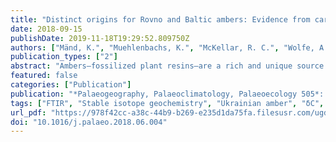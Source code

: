 ```yaml
---
title: "Distinct origins for Rovno and Baltic ambers: Evidence from carbon and hydrogen stable isotopes"
date: 2018-09-15
publishDate: 2019-11-18T19:29:52.809750Z
authors: ["Mänd, K.", "Muehlenbachs, K.", "McKellar, R. C.", "Wolfe, A. P.", "Konhauser, K. O."]
publication_types: ["2"]
abstract: "Ambers—fossilized plant resins—are a rich and unique source of paleoecological data due to their ability to preserve soft body fossils. However, interpretations concerning their environmental context are often hampered by uncertainties in the relationship between assemblages of inclusions and geological context, particularly in the case of secondarily redeposited ambers such as those from the Paleogene of Central Europe. Here we use stable carbon and hydrogen isotope analyses, as well as FTIR spectroscopy, from the northwestern Ukrainian Rovno amber deposit, to provide independent constraints on the geographic and temporal origins of Rovno amber. These analyses address the relationship between the Rovno and Baltic amber deposits as well as German Bitterfeld amber—a subject of considerable debate regarding their provenance. Rovno amber has a δ13C signature of −23.3 ± 0.9‰, similar to both Baltic and Bitterfeld ambers. Since there is a secular decreasing δ13C trend among amber deposits since the Early Eocene, a roughly contemporaneous origin of these deposits in the Eocene can be deduced. However, Rovno amber displays a δ2H signature of −258 ± 9‰, 19‰ more positive than Baltic amber, and directly comparable to Bitterfeld amber. This difference relates to precipitation sources and mean annual temperatures of the amber source regions, and suggests a much more southerly origin of Rovno amber relative to Baltic amber. FTIR spectra of each of these ambers are nearly identical and suggest that resin-producing trees were from similar families, despite contrasting source regions. Thus, we provide the first clear geochemical evidence for the distinct origin of Rovno and Baltic amber deposits, with implications for paleoecological studies involving inclusions from these deposits, and for determining the provenance of archaeological amber finds."
featured: false
categories: ["Publication"]
publication: "*Palaeogeography, Palaeoclimatology, Palaeoecology 505*: 265-273"
tags: ["FTIR", "Stable isotope geochemistry", "Ukrainian amber", "δC", "δD", "δH"]
url_pdf: "https://978f42cc-a38c-44b9-b269-e235d1da75fa.filesusr.com/ugd/161b8a_becb5f2a5ade464fb167e657008f1921.pdf"
doi: "10.1016/j.palaeo.2018.06.004"
---
```


